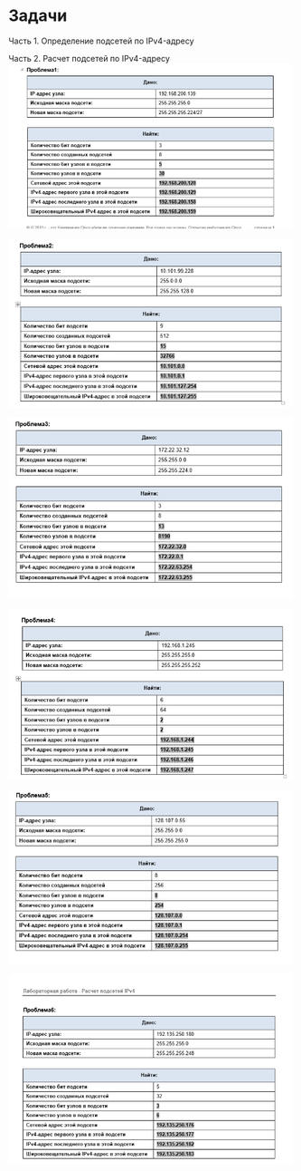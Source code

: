 # 	Задачи
Часть 1. Определение подсетей по IPv4-адресу

Часть 2. Расчет подсетей по IPv4-адресу
![](https://github.com/iGORnetwork/-IPv4-Calculation-Calculation-for-IPv4-networks/blob/main/image/Screenshot_1.png)

![](https://github.com/iGORnetwork/-IPv4-Calculation-Calculation-for-IPv4-networks/blob/main/image/Screenshot_2.png)

![](https://github.com/iGORnetwork/-IPv4-Calculation-Calculation-for-IPv4-networks/blob/main/image/Screenshot_3.png)

![](https://github.com/iGORnetwork/-IPv4-Calculation-Calculation-for-IPv4-networks/blob/main/image/Screenshot_7.png)

![](https://github.com/iGORnetwork/-IPv4-Calculation-Calculation-for-IPv4-networks/blob/main/image/Screenshot_5.png)

![](https://github.com/iGORnetwork/-IPv4-Calculation-Calculation-for-IPv4-networks/blob/main/image/Screenshot_8.png)
